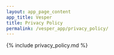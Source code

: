 ```yaml
---
layout: app_page_content
app_title: Vesper
title: Privacy Policy
permalink: /vesper_app/privacy_policy/
---
```


{% include privacy_policy.md %}
